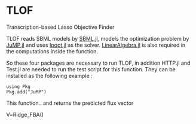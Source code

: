 # TLOF
Transcription-based Lasso Objective Finder


TLOF reads SBML models by [SBML.jl](https://github.com/LCSB-BioCore/SBML.jl), models the optimization problem by [JuMP.jl](https://github.com/jump-dev/JuMP.jl) and uses [Ipopt.jl](https://github.com/jump-dev/Ipopt.jl) as the solver. 
[LinearAlgebra.jl](https://github.com/JuliaLang/julia/blob/master/stdlib/LinearAlgebra/src/LinearAlgebra.jl) is also required in the computations inside the function.

So these four packages are necessary to run TLOF, in addition HTTP.jl and Test.jl are needed to run the test script for this function. 
They can be installed as the following example :

```
using Pkg
Pkg.add("JuMP")
```
This function.. and returns the predicted flux vector

V=Ridge_FBA()
